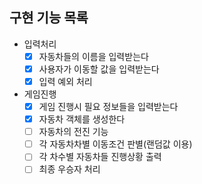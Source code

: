 ## 구현 기능 목록
- 입력처리
  - [x] 자동차들의 이름을 입력받는다
  - [x] 사용자가 이동할 값을 입력받는다
  - [x] 입력 예외 처리
- 게임진행
  - [x] 게임 진행시 필요 정보들을 입력받는다 
  - [x] 자동차 객체를 생성한다
  - [ ] 자동차의 전진 기능
  - [ ] 각 자동차차별 이동조건 판별(랜덤값 이용)
  - [ ] 각 차수별 자동차들 진행상황 출력
  - [ ] 최종 우승자 처리